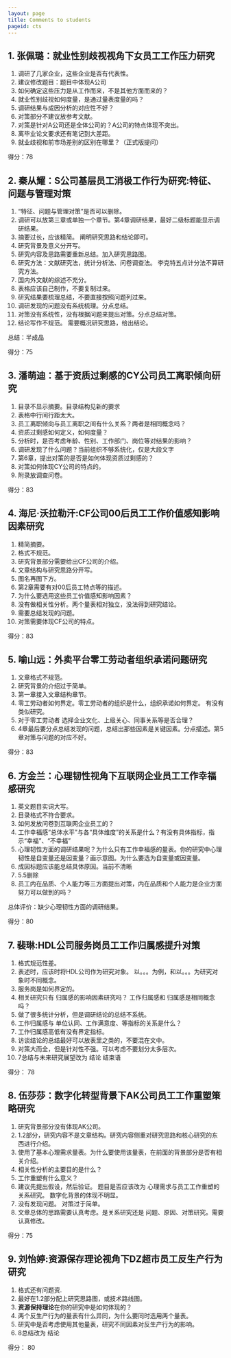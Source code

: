 ```yaml
---
layout: page
title: Comments to students
pageid: cts
---
```




## 1.  张佩璐：就业性别歧视视角下女员工工作压力研究


1. 调研了几家企业，这些企业是否有代表性。
2. 建议修改题目：题目中体现A公司
3. 如何确定这些压力是从工作而来，不是其他方面而来的？
4. 就业性别歧视如何度量，是通过量表度量的吗？
5. 调研结果与成因分析的对应性不好？
6. 对策部分不建议放参考文献。
7. 对策是针对A公司还是全体公司的？A公司的特点体现不突出。
8. 离毕业论文要求还有笔记到大差距。
9. 就业歧视和前市场差别的区别在哪里？（正式版提问）


得分：78



## 2.  秦从耀：S公司基层员工消极工作行为研究:特征、问题与管理对策

1. “特征、问题与管理对策”是否可以删除。
1. 调研可以放第三章或单独一个章节。第4章调研结果，最好二级标题能显示调研结果。
2. 摘要过长，应该精简。 阐明研究思路和结论即可。 
3. 研究背景及意义分开写。
4. 研究内容及思路需要重新总结。加入研究思路图。
5. 研究方法：文献研究法，统计分析法、问卷调查法。 李克特五点计分法不算研究方法。
6. 国内外文献的综述不充分。
7. 表格应该自己制作，不要复制过来。
8. 研究结果要梳理总结，不要直接按照问题列过来。
9. 调研发现的问题没有系统梳理。分点总结。
10. 对策没有系统性，没有根据问题来提出对策。分点总结对策。
11. 结论写作不规范。 需要概况研究思路，给出结论。

总结：半成品

得分：75



## 3.  潘萌迪：基于资质过剩感的CY公司员工离职倾向研究

1. 目录不显示摘要。目录结构见新的要求
2. 表格中行间行距太大。
3. 员工离职倾向与员工离职之间有什么关系？两者是相同概念吗？
4. 资质过剩感如何定义，如何度量？
5. 分析时，是否考虑年龄、性别、工作部门、岗位等对结果的影响？
6. 调研发现了什么问题？当前组织不够系统化，仅是大段文字
7. 第6章，提出对策的是否是如何体现资质过剩感的？
8. 对策如何体现CY公司的特点的。
9. 附录放调查问卷。

得分：83



## 4.  海尼·沃拉勒汗:CF公司00后员工工作价值感知影响因素研究

1. 精简摘要。
2. 格式不规范。
3. 研究背景部分需要给出CF公司的介绍。
4. 文章结构与研究思路分开写。
5. 图名再图下方。
6. 第2章需要有对00后员工特点等的描述。
7. 为什么要选用这些员工价值感知影响因素？
8. 没有做相关性分析。两个量表相对独立，没法得到研究结论。
9. 需要总结发现的问题。
10. 对策需要体现CF公司的特点。

得分：83



## 5.  喻山远：外卖平台零工劳动者组织承诺问题研究

1. 文章格式不规范。
2. 研究背景的介绍过于简单。
3. 第一章接入文章结构章节。
4. 零工劳动者如何界定。零工劳动者的组织是什么，组织承诺如何界定。 有没有类似研究。
5. 对于零工劳动者 选择企业文化、上级关心、同事关系等是否合理？
6. 4章最后要分点总结发现的问题，总结出那些因素是关键因素。分点描述。第5章对策与问题的对应不好。

得分：83


## 6.  方金兰：心理韧性视角下互联网企业员工工作幸福感研究

1. 英文题目实词大写。
2. 目录格式不符合要求。
4. 如何发放问卷到互联网企业员工的？
5. 工作幸福感“总体水平”与各“具体维度”的关系是什么？有没有具体指标，指示“幸福”、“不幸福”
6. 心理韧性方面的调研结果呢？为什么只有工作幸福感的量表。你的研究中心理韧性是自变量还是因变量？画示意图。为什么要选为自变量或因变量。
7. 成因标题应该能总结具体原因。当前不清晰
8. 5.5删除
9. 员工内在品质、个人能力等三方面提出对策，内在品质和个人能力是企业方面努力可以做到的吗？

总体评价：缺少心理韧性方面的调研结果。

得分：80



## 7.  裴琳:HDL公司服务岗员工工作归属感提升对策

1. 格式规范性差。
2. 表述时，应该时将HDL公司作为研究对象。 以。。。为例，和以。。。为研究对象时不同概念。
3. 服务岗是如何界定的。
4. 相关研究只有 归属感的影响因素研究吗？ 工作归属感和 归属感是相同概念吗？
5. 做了很多统计分析，但是调研结论的总结不系统。
6. 工作归属感与 单位认同、工作满意度、等指标的关系是什么？
7. 工作归属感高低有没有界定指标。
8. 访谈结论的总结最好可以放表里之类的，不要混在文中。
9. 对策大而全，但是针对性不强。可以考虑不要划分太多层次。
10. 7总结与未来研究展望改为  结论 结束语
    
得分： 78



## 8.  伍莎莎：数字化转型背景下AK公司员工工作重塑策略研究

1. 研究背景部分没有体现AK公司。
2. 1.2部分，研究内容不是文章结构。研究内容侧重对研究思路和核心研究的东西进行介绍。
3. 使用了基本心理需求量表。为什么要使用该量表，在前面的背景部分是否有相关介绍。
4. 相关性分析的主要目的是什么？
5. 工作重塑有什么意义？
6. 建议先提出假设，然后验证。 题目是否应该改为 心理需求与员工工作重塑的关系研究。 数字化背景的体现不明显。
7. 没有发现问题。 对策过于简单。
8. 文章总体的思路需要认真考虑。是关系研究还是 问题、原因、对策研究。需要认真修改。

得分：75



## 9.  刘怡婷:资源保存理论视角下DZ超市员工反生产行为研究

1. 格式还有问题资.
2. 最好在1.2部分配上研究思路图，或技术路线图。
3. **资源保持理论**在你的研究中是如何体现的？
4. 两个反生产行为的量表有什么异同，为什么要同时选用两个量表。
5. 研究中是否考虑使用其他量表，研究不同因素对反生产行为的影响。
6. 8总结改为 结论

得分： 80




